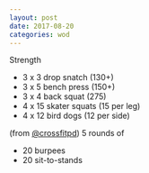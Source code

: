 ```yaml
---
layout: post
date: 2017-08-20
categories: wod
---
```


<!--
**Chris - <span></span>**
-->

Strength
- 3 x 3 drop snatch (130+)
- 3 x 5 bench press (150+)
- 3 x 4 back squat (275)
- 4 x 15 skater squats (15 per leg)
- 4 x 12 bird dogs (12 per side)

(from [@crossfitpd](http://crossfitpd.com)) 5 rounds of
- 20 burpees
- 20 sit-to-stands
